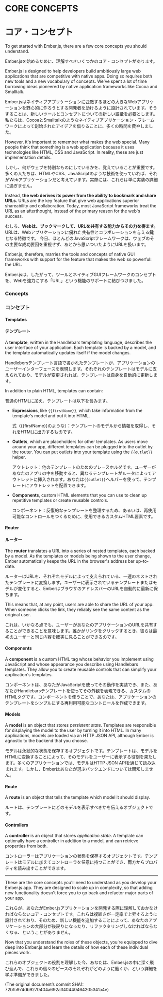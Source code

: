 # CORE CONCEPTS
# コア・コンセプト

To get started with Ember.js, there are a few core concepts you
should understand. 

Ember.jsを始めるために、理解すべきいくつかのコア・コンセプトがあります。

Ember.js is designed to help developers build ambitiously large web
applications that are competitive with native apps. Doing so requires
both new tools and a new vocabulary of concepts. We've spent a lot of
time borrowing ideas pioneered by native application frameworks like
Cocoa and Smalltalk.

Ember.jsはネイティブアプリケーションに匹敵するほどの大きなWebアプリケーションを野心的に作ろうとする開発者を助けるように設計されています。そうすることは、新しいツールとコンセプトについての新しい語彙を必要とします。私たちは、CocoaとSmalltalkのようなネイティブアプリケーション・フレームワークによって創始されたアイデアを借りることに、多くの時間を費やしました。

However, it's important to remember what makes the web special. Many
people think that something is a web application because it uses
technologies like HTML, CSS and JavaScript. In reality, these are just
implementation details.

しかし、何がウェブを特別なものにしているかを、覚えていることが重要です。多くの人たちは、HTMLやCSS、JavaScriptのような技術を使っていれば、それがWebアプリケーションだと考えています。実際には、これらは単に実装の詳細に過ぎません。

Instead, **the web derives its power from the ability to bookmark and
share URLs.** URLs are the key feature that give web applications
superior shareability and collaboration. Today, most JavaScript
frameworks treat the URL as an afterthought, instead of the primary
reason for the web's success.

むしろ、**Webは、ブックマークして、URLを共有する能力からその力を得ます。** URLは、Webアプリケーションに優れた共有性とコラボレーションを与える鍵となる特徴です。
今日、ほとんどのJavaScriptフレームワークは、ウェブのその主要な成功要因を重視せず、あとから思いついたようにURLを扱います。

Ember.js, therefore, marries the tools and concepts of native
GUI frameworks with support for the feature that makes the web so
powerful: the URL.

Ember.jsは、したがって、ツールとネイティブGUIフレームワークのコンセプトを、Webを強力にする「URL」という機能のサポートに結びつけました。

### Concepts
### コンセプト

#### Templates
#### テンプレート

A **template**, written in the Handlebars templating language, describes
the user interface of your application. Each template is backed by a
model, and the template automatically updates itself if the model changes.

Handlebersテンプレート言語で書かれたテンプレートが、アプリケーションのユーザーインターフェースを表現します。それぞれのテンプレートはモデルに支えられており、モデルが変更されれば、テンプレートは自身を自動的に更新します。

In addition to plain HTML, templates can contain:

普通のHTMLに加え、テンプレートは以下を含みます。

* **Expressions**, like `{{firstName}}`, which take information from
  the template's model and put it into HTML.
  
  式（{{firstName}}のような）：テンプレートのモデルから情報を取得し、それをHTMLに出力するものです。
* **Outlets**, which are placeholders for other templates. As users
  move around your app, different templates can be plugged into the
  outlet by the router. You can put outlets into your template using the
  `{{outlet}}` helper.
  
  アウトレット：他のテンプレートのためのプレースホルダです。ユーザーがあなたのアプリの中を移動すると、異なるテンプレートがルータによってアウトレットに挿入されます。あなたは`{{outlet}}`ヘルパーを使って、テンプレートにアウトレットを配置できます。  
* **Components**, custom HTML elements that you can use to clean up
  repetitive templates or create reusable controls.
  
  コンポーネント：反復的なテンプレートを整理するため、あるいは、再使用可能なコントロールをつくるために、使用できるカスタムHTML要素です。

#### Router
#### ルーター

The **router** translates a URL into a series of nested templates, each
backed by a model. As the templates or models being shown to the user
change, Ember automatically keeps the URL in the browser's address bar
up-to-date.

ルーターはURLを、それぞれモデルによって支えられている、一連のネストされたテンプレートに変換します。ユーザーに表示されているテンプレートまたはモデルが変化すると、EmberはブラウザのアドレスバーのURLを自動的に最新に保ちます。

This means that, at any point, users are able to share the URL of your
app. When someone clicks the link, they reliably see the same content as
the original user.

これは、いかなる点でも、ユーザーがあなたのアプリケーションのURLを共有することができることを意味します。誰かがリンクをクリックするとき、彼らは最初のユーザーと同じ内容を確実に見ることができるのです。

#### Components

A **component** is a custom HTML tag whose behavior you implement using
JavaScript and whose appearance you describe using Handlebars templates.
They allow you to create reusable controls that can simplify your
application's templates.

コンポーネントは、あなたがJavaScriptを使ってその動作を実装でき、また、あなたがHandlebarsテンプレートを使ってその外観を表現できる、カスタムのHTMLタグです。コンポーネントを使うことで、あなたは、アプリケーションのテンプレートをシンプルにする再利用可能なコントロールを作成できます。

#### Models

A **model** is an object that stores _persistent state_. Templates are
responsible for displaying the model to the user by turning it into
HTML. In many applications, models are loaded via an HTTP JSON API,
although Ember is agnostic to the backend that you choose.

モデルは永続的な状態を保存するオブジェクトです。テンプレートは、モデルをHTMLに変換することによって、そのモデルをユーザーに表示する役割を果たします。多くのアプリケーションでは、モデルはHTTP JSON APIを通じて読み込まれます。しかし、Emberはあなたが選ぶバックエンドについては関知しません。

#### Route

A **route** is an object that tells the template which model it should
display.

ルートは、テンプレートにどのモデルを表示すべきかを伝えるオブジェクトです。

#### Controllers

A **controller** is an object that stores _application state_. A
template can optionally have a controller in addition to a model, and
can retrieve properties from both.

コントローラーはアプリケーションの状態を保存するオブジェクトです。テンプレートはモデルに加えてコントローラを任意に持つことができ、両方からプロパティを読み出すことができます。

---

These are the core concepts you'll need to understand as you develop
your Ember.js app. They are designed to scale up in complexity, so that
adding new functionality doesn't force you to go back and refactor major 
parts of your app.

これらが、あなたがEmber.jsアプリケーションを開発する際に理解しておかなければならないコア・コンセプトです。これらは複雑さが一定率で上昇するように設計されており、そのため、新しい機能を追加することによって、あなたのアプリケーションの大部分が後戻りになったり、リファクタリングしなければならなくなる、ということがありません。

Now that you understand the roles of these objects, you're equipped to
dive deep into Ember.js and learn the details of how each of these
individual pieces work.

これらのオブジェクトの役割を理解した今、あなたは、Ember.jsの中に深く飛び込んで、これらの個々のピースのそれぞれがどのように働くか、という詳細を学ぶ準備ができました。

(The original document’s commit SHA1: 72b1b974db9270404a692a340440464205341a4e)
